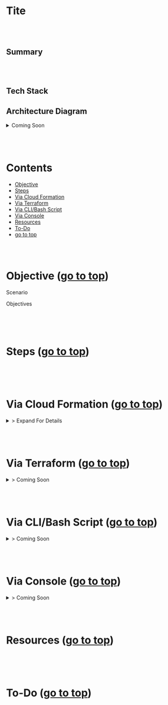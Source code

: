 # Tite <a id ='top'></a>

<br>
<br>

## Summary

<br>
<br>

## Tech Stack

## Architecture Diagram

<details>
<summary> Coming Soon </summary>
<br>

![]()

</details>

<br>
<br>
<br>

# Contents

- [Objective](#obj)
- [Steps](#steps)
- [Via Cloud Formation](#0)
- [Via Terraform](#1)
- [Via CLI/Bash Script](#2)
- [Via Console](#3)
- [Resources](#res)
- [To-Do](#to-do)
- [go to top](#top)

<br>
<br>

# Objective <a id='obj'></a> ([go to top](#top))

Scenario

Objectives

<br>
<br>
<br>

# Steps <a id='steps'></a> ([go to top](#top))

<br>
<br>
<br>

# Via Cloud Formation <a id='0'></a> ([go to top](#top))

<details>
<summary>> Expand For Details </summary>

</details>

<br>
<br>
<br>

# Via Terraform <a id='1'></a> ([go to top](#top))

<details>
<summary>> Coming Soon </summary>

</details>

<br>
<br>
<br>

# Via CLI/Bash Script<a id='2'></a> ([go to top](#top))

<details>
<summary>> Coming Soon </summary>

</details>

<br>
<br>
<br>

# Via Console <a id='3'></a> ([go to top](#top))

<details>
<summary>> Coming Soon </summary>

</details>

<br>
<br>
<br>

# Resources <a id='res'></a> ([go to top](#top))

<br>
<br>
<br>

# To-Do <a id='to-do'></a> ([go to top](#top))

<br>
<br>
<br>
